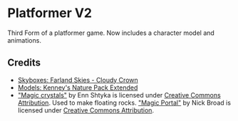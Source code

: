 # Platformer V2
Third Form of a platformer game. Now includes a character model and animations.

## Credits
- [Skyboxes: Farland Skies - Cloudy Crown](https://assetstore.unity.com/packages/2d/textures-materials/sky/farland-skies-cloudy-crown-60004#description)
- [Models: Kenney's Nature Pack Extended](https://kenney.nl/assets/nature-pack-extended)
- ["Magic crystals"](https://skfb.ly/6SATN) by Enn Shtyka is licensed under [Creative Commons Attribution](http://creativecommons.org/licenses/by/4.0/). Used to make floating rocks.
["Magic Portal"](https://skfb.ly/opoAZ) by Nick Broad is licensed under [Creative Commons Attribution](http://creativecommons.org/licenses/by/4.0/).
